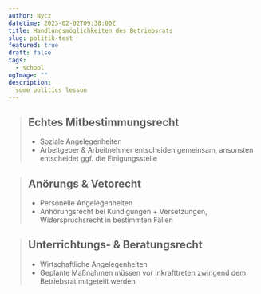```yaml
---
author: Nycz
datetime: 2023-02-02T09:38:00Z
title: Handlungsmöglichkeiten des Betriebsrats
slug: politik-test
featured: true
draft: false
tags:
  - school
ogImage: ""
description:
  some politics lesson
---
```


> ## Echtes Mitbestimmungsrecht
> - Soziale Angelegenheiten
> - Arbeitgeber & Arbeitnehmer entscheiden gemeinsam, ansonsten entscheidet ggf. die Einigungsstelle

> ## Anörungs & Vetorecht
> - Personelle Angelegenheiten
> - Anhörungsrecht bei Kündigungen + Versetzungen, Widerspruchsrecht in bestimmten Fällen
> 

> ## Unterrichtungs- & Beratungsrecht
> - Wirtschaftliche Angelegenheiten
> - Geplante Maßnahmen müssen vor Inkrafttreten zwingend dem Betriebsrat mitgeteilt werden
